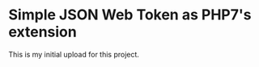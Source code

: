 Simple JSON Web Token as PHP7's extension
=========================================

This is my initial upload for this project.
